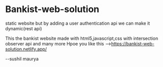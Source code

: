 # Bankist-web-solution


static website but by adding a user authentication api we can make it dynamic(rest api)


This the bankist website made with html5,javascript,css with intersection observer api and many more
Hpoe you like this -->https://bankist-web-solution.netlify.app/



--sushil maurya
